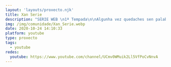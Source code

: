 ```yaml
---
layout: 'layouts/proxecto.njk'
title: Xan Serie
description: "SERIE WEB \n1ª Tempada\n\nAlgunha vez quedaches sen palabras? XAN. Unha webserie que fala do asombro. Fala de flipar. Fala sobre a conxestión cerebral que provocan os hostións da realidade.XAN é un rapaz que está tan superado polo que o rodea que non é quen de dicir nada. Por iso é máis ca unha personaxe. XAN é un estado mental.\nEse estado mental que experimentas cando o teu xefe fai un comentario que non sabes se é un chiste ou non. Ese que experimentas cando ves 24 deputados de ultradereita no congreso. Ou ese que experimentas cando ves a Chenoa e a Bisbal cantando “Escondidos” no reencontro de OT anos despois da súa ruptura. \n\nA realidade é flipante. E XAN está flipando todo o rato."
img: /img/comunidade/Xan_Serie.webp
date: 2020-10-24 14:10:33
platform: youtube
type: proxecto
tags:
  - youtube
redes:
  youtube: https://www.youtube.com/channel/UCmv0WMuik2Ll5VfPoCvNnvA
---
```

